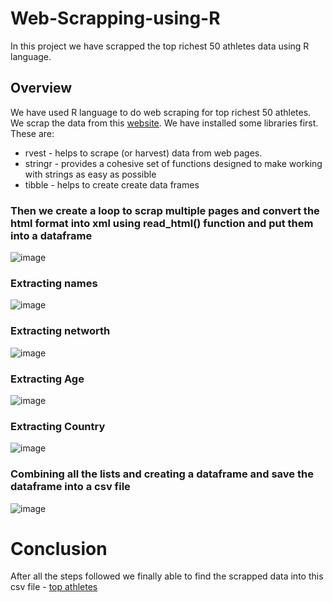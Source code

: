 # Web-Scrapping-using-R
In this project we have scrapped the top richest 50 athletes data using R language.   

## Overview
We have used R language to do web scraping for top richest 50 athletes. We scrap the data from this [website](https://www.therichest.com/top-lists/top-100-richest-athletes/). We have installed some libraries first. These are:
* rvest - helps to scrape (or harvest) data from web pages.
* stringr - provides a cohesive set of functions designed to make working with strings as easy as possible
* tibble - helps to create create data frames

### Then we create a loop to scrap multiple pages and convert the html format into xml using read_html() function and put them into a dataframe
![image](https://user-images.githubusercontent.com/69957858/210407207-b455358b-4a96-4a5f-a4ac-9fd126109c28.png)


### Extracting names
![image](https://user-images.githubusercontent.com/69957858/210407284-4fd0f061-4075-4213-a435-ab200961b888.png)


### Extracting networth
![image](https://user-images.githubusercontent.com/69957858/210407455-224739a5-5eae-46d6-adad-2332fb34cf3d.png)


### Extracting Age
![image](https://user-images.githubusercontent.com/69957858/210407601-f25771f8-411b-4154-a631-2c69cc99c65b.png)


### Extracting Country
![image](https://user-images.githubusercontent.com/69957858/210407759-b4a57184-960d-4d16-afed-fb34b6a3c3f6.png)


### Combining all the lists and creating a dataframe and save the dataframe into a csv file
![image](https://user-images.githubusercontent.com/69957858/210408194-8cb27827-fbf3-4207-8d75-b8389265d140.png)


# Conclusion
After all the steps followed we finally able to find the scrapped data into this csv file - [top athletes](https://github.com/MunimAhmed/Web-Scrapping-using-R/blob/main/Top_athlete.csv)
